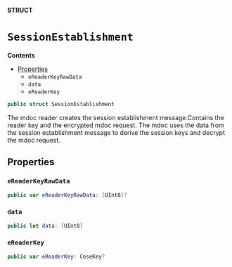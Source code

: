 **STRUCT**

# `SessionEstablishment`

**Contents**

- [Properties](#properties)
  - `eReaderKeyRawData`
  - `data`
  - `eReaderKey`

```swift
public struct SessionEstablishment
```

The mdoc reader creates the session establishment message.Contains the reader key and the encrypted mdoc request.
The mdoc uses the data from the session establishment message to derive the session keys and decrypt the mdoc request.

## Properties
### `eReaderKeyRawData`

```swift
public var eReaderKeyRawData: [UInt8]?
```

### `data`

```swift
public let data: [UInt8]
```

### `eReaderKey`

```swift
public var eReaderKey: CoseKey?
```
